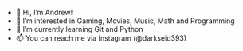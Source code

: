 - 👋 Hi, I’m Andrew!
- 👀 I’m interested in Gaming, Movies, Music, Math and Programming
- 🌱 I’m currently learning Git and Python
- 📫 You can reach me via Instagram (@darkseid393)

<!---
monteiro393/monteiro393 is a ✨ special ✨ repository because its `README.md` (this file) appears on your GitHub profile.
You can click the Preview link to take a look at your changes.
--->
